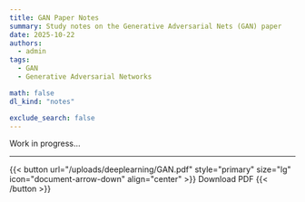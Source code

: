 ```yaml
---
title: GAN Paper Notes
summary: Study notes on the Generative Adversarial Nets (GAN) paper
date: 2025-10-22
authors:
  - admin
tags:
  - GAN
  - Generative Adversarial Networks

math: false
dl_kind: "notes"

exclude_search: false
---
```


Work in progress…

---

{{< button url="/uploads/deeplearning/GAN.pdf" style="primary" size="lg" icon="document-arrow-down" align="center" >}}
Download PDF
{{< /button >}}
